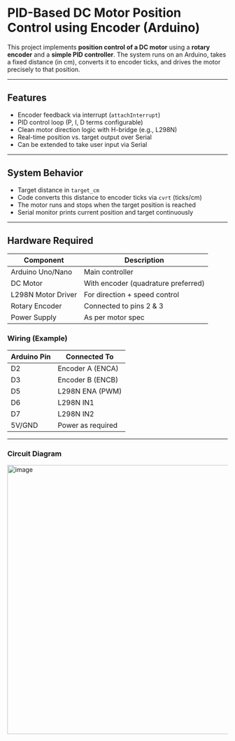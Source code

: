 # PID-Based DC Motor Position Control using Encoder (Arduino)

This project implements **position control of a DC motor** using a **rotary encoder** and a **simple PID controller**. The system runs on an Arduino, takes a fixed distance (in cm), converts it to encoder ticks, and drives the motor precisely to that position.

---

##  Features

- Encoder feedback via interrupt (`attachInterrupt`)
- PID control loop (P, I, D terms configurable)
- Clean motor direction logic with H-bridge (e.g., L298N)
- Real-time position vs. target output over Serial
- Can be extended to take user input via Serial

---

## System Behavior

- Target distance in `target_cm`
- Code converts this distance to encoder ticks via `cvrt` (ticks/cm)
- The motor runs and stops when the target position is reached
- Serial monitor prints current position and target continuously

---

## Hardware Required

| Component         | Description                          |
|------------------|--------------------------------------|
| Arduino Uno/Nano | Main controller                      |
| DC Motor          | With encoder (quadrature preferred) |
| L298N Motor Driver| For direction + speed control       |
| Rotary Encoder    | Connected to pins 2 & 3             |
| Power Supply      | As per motor spec                   |

### Wiring (Example)

| Arduino Pin | Connected To         |
|-------------|----------------------|
| D2          | Encoder A (ENCA)     |
| D3          | Encoder B (ENCB)     |
| D5          | L298N ENA (PWM)      |
| D6          | L298N IN1            |
| D7          | L298N IN2            |
| 5V/GND      | Power as required    |

---

### Circuit Diagram
<img width="932" height="616" alt="image" src="https://github.com/user-attachments/assets/fd3723c6-2c41-4f92-871a-97bc52dbd39d" />
